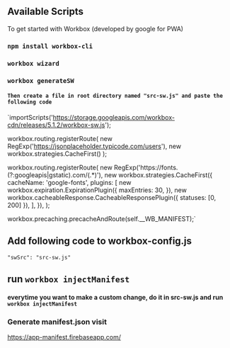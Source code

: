 ## Available Scripts

To get started with Workbox (developed by google for PWA)

### `npm install workbox-cli`
### `workbox wizard`
### `workbox generateSW`

#### `Then create a file in root directory named "src-sw.js" and paste the following code`

`importScripts('https://storage.googleapis.com/workbox-cdn/releases/5.1.2/workbox-sw.js');

workbox.routing.registerRoute(
    new RegExp('https://jsonplaceholder.typicode.com/users'),
    new workbox.strategies.CacheFirst()
);

workbox.routing.registerRoute(
    new RegExp('https://fonts.(?:googleapis|gstatic).com/(.*)'),
    new workbox.strategies.CacheFirst({
      cacheName: 'google-fonts',
      plugins: [
        new workbox.expiration.ExpirationPlugin({
          maxEntries: 30,
        }),
        new workbox.cacheableResponse.CacheableResponsePlugin({
          statuses: [0, 200]
        }),
      ],
    }),
  );

workbox.precaching.precacheAndRoute(self.__WB_MANIFEST);`

## Add following code to workbox-config.js
`"swSrc": "src-sw.js"`

## run `workbox injectManifest`

#### everytime you want to make a custom change, do it in src-sw.js and run `workbox injectManifest`

### Generate manifest.json visit
https://app-manifest.firebaseapp.com/


